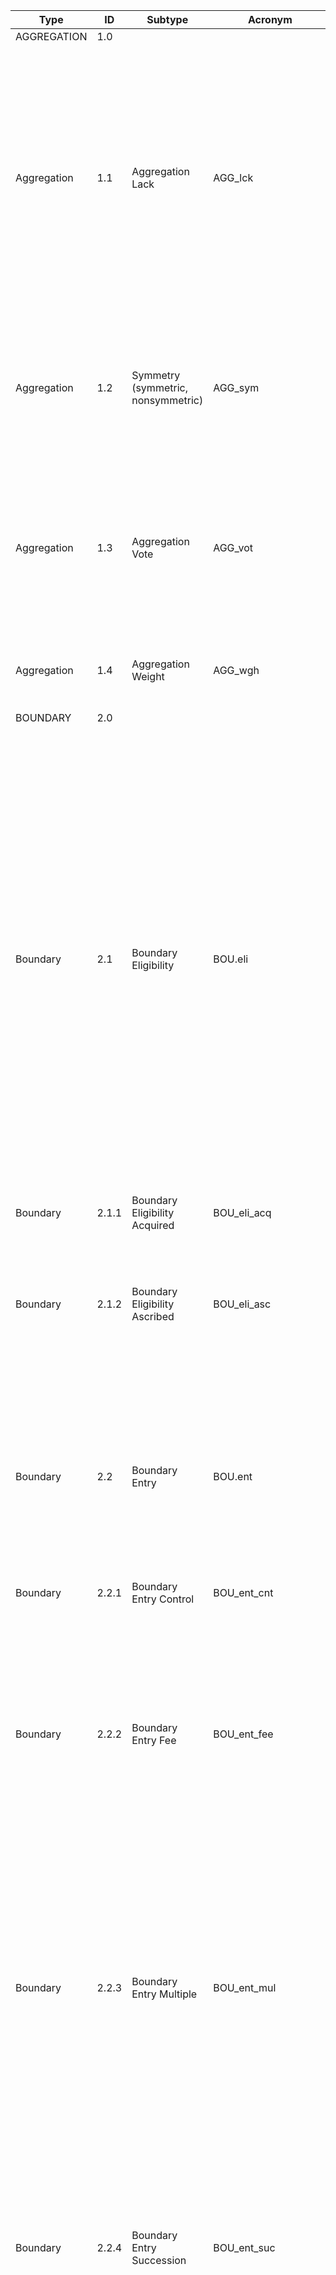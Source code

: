 | Type        | ID   | Subtype     | Acronym | Description                                                                 |
|-------------|------|-------------|---------|-----------------------------------------------------------------------------|
| AGGREGATION |  1.0 |     |      |   |
| Aggregation |  1.1|  Aggregation Lack        | AGG_lck     | It states what will happen if a certain proportion of the participants does not agree to a proposed action. Specify what decision will happen if no agreement isreached. Whenever a decision depends on the approval of more than one participant, the possibility of no agreement is always present.  |
| Aggregation | 1.2 |  Symmetry (symmetric, nonsymmetric)   | AGG_sym     | Specify how participants in a situation are treated differently or alike in regard to some decision to be made at some point in a decision process. |
| Aggregation | 1.3 |  Aggregation Vote  |  AGG_vot    |  Specify what proportion of the total must be in agreement before an authoritative decision can be made and what happens if the niminal agreement is not reached. |
| Aggregation | 1.4 |  Aggregation Weight | AGG_wgh     | Specify the weights given to players in nonsymmetric aggregation rules.  |
| BOUNDARY    | 2.0 |        |      |        |
| Boundary    | 2.1 | Boundary Eligibility       | BOU.eli     |  Define the eligibility of individuals to hold the position of member. Define who is eligible to enter a position. Specify the criteria to be used (e.g., ascribed and acquired attributes) to determine whether an actor is eligible to fill a particular position. These rules include a set of transformations that partition a defined set of individuals, usually bounded in space and time, into subsets of individuals who are eligible and ineligible to hold the position of member.      |
| Boundary    | 2.1.1 |    Boundary Eligibility Acquired |  BOU_eli_acq    |        |
| Boundary    | 2.1.2 |    Boundary Eligibility Ascribed   | BOU_eli_asc     | Ascribed refers to characteristics of an individual attained at birth, by inheritance, or through the aging process. E.g., race, age, gender       |
| Boundary    | 2.2 |   Boundary Entry    |   BOU.ent   |   Define the process that determinew which eligible participants may enter (or must enter) positions. Define how the set of eligibles are further partitioned into subsets of position-holders and nonholders     |
| Boundary    | 2.2.1 |   Boundary Entry Control    |   BOU_ent_cnt   |        |
| Boundary    | 2.2.2 |    Boundary Entry Fee   |   BOU_ent_fee   |     Entry rules that are open, invitational, or competitive may assign a fee or unducement to any eligible individual who wishes to enter a position. The level or strictness of entry and exit costs is relative to the availability of an attribute or a resource in a community.   |
| Boundary    | 2.2.3 |   Boundary Entry Multiple     |   BOU_ent_mul   |  Rules related to multiple positions. For example, members hold one, and only one, position. Another option is when members may hold several differetn positions simultaneously. This type of rule set covers, but does not partition, the set of participants.     |
| Boundary    | 2.2.4 |   Boundary Entry Succession   |   BOU_ent_suc   |   Boundary rules may also define eligibility for entry to positions in terms of rules that define who is eligible to move from one position to another and what criteria must be met, often called succession rules. E.g., move into higher-level positions when vacancies occur.     |
| Boundary    | 2.3 |    Boundary Exit    |   BOU.exi   |     Define how an individual may leave (or must leave) a position. Define the conditions under which a participant must, must not, or may leave a position. The capability of a participant to leave a position is a fundamental limit on the power that other participants can exert over a participant.   |
| Boundary    | 2.3.1 |   Boundary Exit Appeal     |   BOU_exit_app   |    Provide a forum and procedure for a participant who wishes to appeal an involuntary termination    |
| Boundary    | 2.3.2 |  Boundary Exit Elapse      |  BOU_exi_ela    |    Particular rules may set a limit on the amount of time that must elapse from announcing a decision to leave and actually leaving    |
| Boundary    | 2.3.3 |   Boundary Exit Fee     |   BOU_exi_fee   |  Particular rules may set a charge associated with leaving a position prior to fulfilling some aspects of a contract (e.g., pay court charges)      |
| Boundary    | 2.3.4 |  Boundary Exit Must      |   BOU_exi_mst   |    While the holder of a position in most situations may be able to exit voluntarily, others may also have greater or lesser control over whether the person continues in or leaves the position. One particular rule is the socalled seniority rules: e.g., contracts often specify rights to positions according to seniority, which limits the power of a boss to select which employees will be terminated during times of financial restrictions. Under seniority rules, the last person hired into a position is the first to be laid off, regardless of work performance.    |
| Boundary    | 2.3.5 |   Boundary Exit Past     |   BOU_exi_pas   |   Rules sometimes set fixed terms of office with stringent rules concerning the eligibility of a past position holder to be eligible to hold the same position again. Under such circumstancers, the person in the position has no control over retaining the position after the fixed term has expired     |
| CHOICE      | 3.0 |     |      | |
| Choice      | 3.1 |  Choice Agenda   |  CHO_agn    | Choice rules affect the total power created  in action situations and the distributio of this power. One particular type of choice rules are agenda conrol rules. Agenda rules limit or expand the authority of participants in particular positions to propose particular actions.|
| Choice      | 3.1.1 | Choice Agenda Close  |    CHO_agn_cls  |A closed agenda control rule limits the number of alternative actions that can be decided uppon. |
| Choice      | 3.1.2 | Choice Agenda German   |  CHO_agn_ger    |A "germaneness rule" restricts alternatives to those that affect the same set of state variables |
| Choice      | 3.1.3 | Choice Agenda Open   |  CHO_agn_opn    |An open agenda control rule allows any feasibile action to be considered. |
| INFORMATION | 4.0|         |   	   |        |
| Information | 4.1|   Information	Accuracy      |   INF_acc	   |  Regulate the accuracy of information. The accuracy rules affect what type of indicators may or must be used as evidence about the state of the world. Rules establishing audit procedures are intended to enforce the accuracy of financial information available to top management and shareholders of a firm.      |
| Information | 4.2 |   Information	Channel      |    INF_cha  |     Specify the set of channels of communication that may or may not exist between postions in a situation. The set of all possible channels connecting all participants in a situation. The connections can be represented a a perfectly connected polygon of whatever dimension equals the number of participans. It there are five participants, there are nine possible connections between these participants. In formation rules partition this set of possible connections into subsets of required (a channel must exist), forbidden (a channel must not exist), and permitted (a channel may exist).   |
| Information | 4.3 |    Information	Frequency     |  INF_frq    |   Regulate the frequency of exchange of information.    |
| Information | 4.4 |     Information	Language     |  INF_lan    |    Specify the official language for communication.    |
|Information  | 4.5|     Information	Subject    |   INF_sub   |    Limit the topics that can be discussed among participants.    |
| PAYOFF      | 5.0 |      |      |                  |
| Payoff      | 5.1 |   Payoff	Action   |  PAY_act    |   Directly impact the net costs and benefit of actions.               |
| Payoff      | 5.2 |   Payoff	Outcome   |   PAY_out   |      Directly impact the net costs and benefit of outcomes.            |
| Payoff      | 5.3 |  Payoff	Reward    |   PAY_rew   |     Assign external rewards.             |
| Payoff      | 5.3.1 |  Payoff	Reward  Direct  |   PAY_reward_direct   |                  |
| Payoff      | 5.3.2 |  Payoff	Reward Emotional   |   PAY_reward_emotional   |     Emotional rewards (internal or external)             |
| Payoff      | 5.4 |  Payoff	Sanction    |   PAY_san   |     Assigns external sanctions             |
| Payoff      | 5.4.1 |  Payoff	Sanction Direct    |   PAY_sanction_direct   |                  |
| Payoff      | 5.4.2 |  Payoff	Sanction Emotional    |   PAY_sanction_emotional   |     Emotional sanctions (internal or external)             |
| POSITION    | 6.0 |         |      |              |
| Position    | 6.1 |     Position	Definition    |    POS_def  |      Define positions        |
| Position    | 6.2 |     Position	Number    |  POS_num    |      State whether there is a defined number, no limit, a lower limit, or an upper limit on the number of participants who hold a position        |
| Position    | 6.2.1 |     Position	Number Lower bound    |  POS_num_low    |     Defines the lower bound on the number of participants in a position         |
| Position    | 6.2.2 |   Position	Number	Upper bound      |  POS_num_up   |   Defines the upper bound on the number of participants in a position           |
| SCOPE       | 7.0 |     |      |     |

